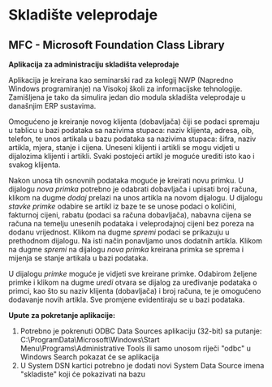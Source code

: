 # Skladište veleprodaje

<h2><b>MFC - Microsoft Foundation Class Library</b></h2>

<b>Aplikacija za administraciju skladišta veleprodaje</b>

Aplikacija je kreirana kao seminarski rad za kolegij NWP (Napredno Windows programiranje) na Visokoj školi za informacijske tehnologije. Zamišljena je tako da simulira jedan dio modula skladišta veleprodaje u današnjim ERP sustavima.

Omogućeno je kreiranje novog klijenta (dobavljača) čiji se podaci spremaju u tablicu u bazi podataka sa nazivima stupaca: naziv klijenta, adresa, oib, telefon, te unos artikala u bazu podataka sa nazivima stupaca: šifra, naziv artikla, mjera, stanje i cijena. Uneseni klijenti i artikli se mogu vidjeti u dijalozima klijenti i artikli. Svaki postojeći artikl je moguće urediti isto kao i svakog klijenta.

Nakon unosa tih osnovnih podataka moguće je kreirati novu primku. U dijalogu <i>nova primka</i> potrebno je odabrati dobavljača i upisati broj računa, klikom na dugme <i>dodaj</i> prelazi na unos artikla na novom dijalogu. U dijalogu <i>stavke primke</i> odabire se artikl iz baze te se unose podaci o količini, fakturnoj cijeni, rabatu (podaci sa računa dobavljača), nabavna cijena se računa na temelju unesenih podataka i veleprodajnoj cijeni bez poreza na dodanu vrijednost. Klikom na dugme <i>spremi</i> podaci se prikazuju u prethodnom dijalogu. Na isti način ponavljamo unos dodatnih artikla. Klikom na dugme <i>spremi</i> na dijalogu <i>nova primka</i> kreirana primka se sprema i mijenja se stanje artikala u bazi podataka.

U dijalogu <i>primke</i> moguće je vidjeti sve kreirane primke. Odabirom željene primke i klikom na dugme <i>uredi</i> otvara se dijalog za uređivanje podataka o primci, kao što su naziv klijenta (dobavljača) i broj računa, te je omogućeno dodavanje novih artikla. Sve promjene evidentiraju se u bazi podataka.

<b>Upute za pokretanje aplikacije:</b>
1.	Potrebno je pokrenuti ODBC Data Sources aplikaciju (32-bit) sa putanje: C:\ProgramData\Microsoft\Windows\Start Menu\Programs\Administrative Tools ili samo unosom riječi "odbc" u Windows Search pokazat će se aplikacija
2.	U System DSN kartici potrebno je dodati novi System Data Source imena "skladiste" koji će pokazivati na bazu

